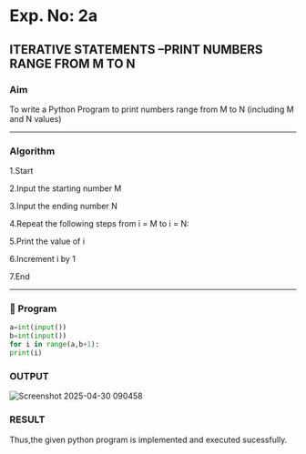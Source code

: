 # Exp. No: 2a  
## ITERATIVE STATEMENTS –PRINT NUMBERS RANGE FROM M TO N

###  Aim
To write a Python Program to print numbers range from M to N (including M and N values)

---

###  Algorithm

1.Start

2.Input the starting number M

3.Input the ending number N

4.Repeat the following steps from i = M to i = N:

5.Print the value of i

6.Increment i by 1

7.End

---

### 🧾 Program

```python
a=int(input())
b=int(input())
for i in range(a,b+1):
print(i)
```
### OUTPUT

![Screenshot 2025-04-30 090458](https://github.com/user-attachments/assets/8d4c138f-27d5-431a-a4b6-e15c1902f4af)

### RESULT

Thus,the given python program is implemented and executed sucessfully.
```

